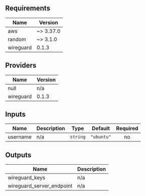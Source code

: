 ## Requirements

| Name | Version |
|------|---------|
| aws | ~> 3.37.0 |
| random | ~> 3.1.0 |
| wireguard | 0.1.3 |

## Providers

| Name | Version |
|------|---------|
| null | n/a |
| wireguard | 0.1.3 |

## Inputs

| Name | Description | Type | Default | Required |
|------|-------------|------|---------|:--------:|
| username | n/a | `string` | `"ubuntu"` | no |

## Outputs

| Name | Description |
|------|-------------|
| wireguard\_keys | n/a |
| wireguard\_server\_endpoint | n/a |

